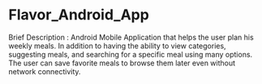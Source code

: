 # Flavor_Android_App
Brief Description : Android Mobile Application that helps the user plan his weekly meals. In addition to having the ability to view categories, suggesting meals, and searching for a specific meal using many options. The user can save favorite meals to browse them later even without network connectivity.
